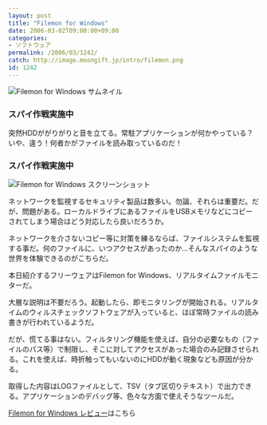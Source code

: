 ```yaml
---
layout: post
title: "Filemon for Windows"
date: 2006-03-02T09:00:00+09:00
categories:
- ソフトウェア
permalink: /2006/03/1242/
catch: http://image.moongift.jp/intro/filemon.png
id: 1242
---
```

 ![Filemon for Windows サムネイル](http://image.moongift.jp/intro/filemon.t.png "Filemon for Windows サムネイル")
  

### スパイ作戦実施中
  
突然HDDががりがりと音を立てる。常駐アプリケーションが何かやっている？いや、違う！何者かがファイルを読み取っているのだ！  
<!--more-->  

### スパイ作戦実施中
  

![Filemon for Windows スクリーンショット](http://image.moongift.jp/intro/filemon.png "Filemon for Windows スクリーンショット")

  

ネットワークを監視するセキュリティ製品は数多い。勿論、それらは重要だ。だが、問題がある。ローカルドライブにあるファイルをUSBメモリなどにコピーされてしまう場合はどう対応したら良いだろうか。

  

ネットワークを介さないコピー等に対策を練るならば、ファイルシステムを監視する事だ。何のファイルに、いつアクセスがあったのか…そんなスパイのような世界を体験できるのがこちらだ。

  

本日紹介するフリーウェアはFilemon for Windows、リアルタイムファイルモニターだ。

  

大層な説明は不要だろう。起動したら、即モニタリングが開始される。リアルタイムのウィルスチェックソフトウェアが入っていると、ほぼ常時ファイルの読み書きが行われているようだ。

  

だが、慌てる事はない。フィルタリング機能を使えば、自分の必要なもの（ファイルのパス等）で制限し、そこに対してアクセスがあった場合のみ記録させられる。これを使えば、時折触ってもいないのにHDDが動く現象なども原因が分かる。

  

取得した内容はLOGファイルとして、TSV（タブ区切りテキスト）で出力できる。アプリケーションのデバッグ等、色々な方面で使えそうなツールだ。

  

[Filemon for Windows レビュー](http://fw.moongift.jp/review/i-1243.html)はこちら

